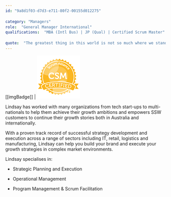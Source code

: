 ```yaml
---
id: "9a8d1f03-d7d3-e711-80f2-00155d012275"

category: "Managers"
role:  "General Manager International"
qualifications:  "MBA (Intl Bus) | JP (Qual) | Certified Scrum Master"

quote:  "The greatest thing in this world is not so much where we stand as in what direction we are moving - Goethe"
---
```


[[imgBadge]]
| ![CSM](../badges/Certification-scrumalliance-master.png)

Lindsay has worked with many organizations from tech start-ups to multi-nationals to help them achieve their growth ambitions and empowers SSW customers to continue their growth stories both in Australia and internationally.  

 With a proven track record of successful strategy development and execution across a range of sectors including IT, retail, logistics and manufacturing, Lindsay can help you build your brand and execute your growth strategies in complex market environments.  

 Lindsay specialises in:  

 - Strategic Planning and Execution 

 - Operational Management

 - Program Management & Scrum Facilitation
